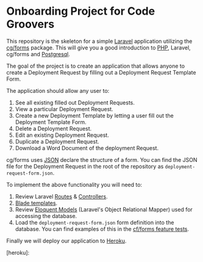 # Onboarding Project for Code Groovers

This repository is the skeleton for a simple [Laravel](laravel) application utilizing the [cg/forms](cg-forms) package. This will give you a good introduction to [PHP](php), Laravel, cg/forms and [Postgresql](postgresql).

The goal of the project is to create an application that allows anyone to create a Deployment Request by filling out a Deployment Request Template Form. 

The application should allow any user to:

1. See all existing filled out Deployment Requests.
2. View a particular Deployment Request.
3. Create a new Deployment Template by letting a user fill out the Deployment Template Form.
4. Delete a Deployment Request. 
5. Edit an existing Deployment Request.
6. Duplicate a Deployment Request.
6. Download a Word Document of the deployment Request.

cg/forms uses [JSON](json) declare the structure of a form. You can find the JSON file for the Deployment Request in the root of the repository as `deployment-request-form.json`.

To implement the above functionality you will need to:

1. Review Laravel [Routes](laravel-routing) & [Controllers](laravel-controllers).
2. [Blade templates](blade-templates).
2. Review [Eloquent Models](laravel-orm) (Laravel's Object Relational Mapper) used for accessing the database.
3. Load the `deployment-request-form.json` form definition into the database. You can find examples of this in the [cf/forms feature tests](https://github.com/RHUL-CS-Projects/CG_Laravel_Forms/blob/v0.1/tests/Feature/Test_View_EditForm.php#L25).

Finally we will deploy our application to [Heroku](heroku).

[laravel]: https://laravel.com/docs/5.8
[cg-forms]:
[php]:
[postgresql]:
[json]:
[laravel-routing]: https://laravel.com/docs/5.8/routing#basic-routing
[laravel-controllers]: https://laravel.com/docs/5.8/controllers#defining-controllers
[blade-templates]: https://laravel.com/docs/5.8/blade
[laravel-orm]: https://laravel.com/docs/5.8/eloquent#retrieving-models
[heroku]:
